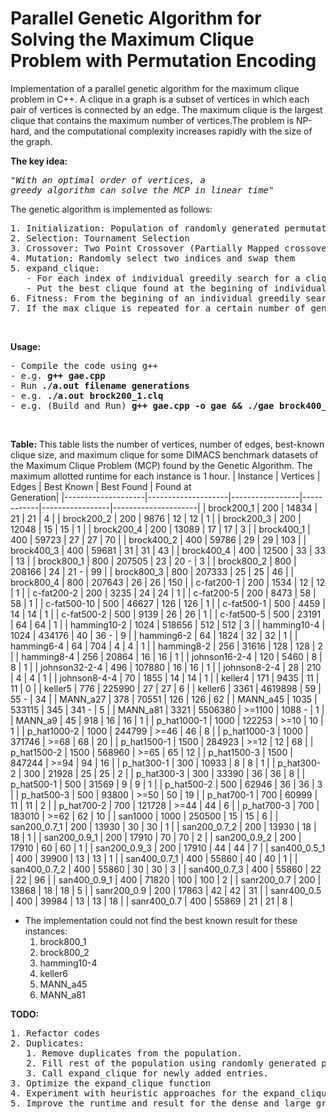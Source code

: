 # Parallel Genetic Algorithm for Solving the Maximum Clique Problem with Permutation Encoding

Implementation of a parallel genetic algorithm for the maximum clique problem in C++. A clique in a graph is a subset of vertices in which each pair of vertices is connected by an edge. The maximum clique is the largest clique that contains the maximum number of vertices.The problem is NP-hard, and the computational complexity increases rapidly with the size of the graph.

<b>The key idea:</b> <pre>_"With an optimal order of vertices, a greedy algorithm can solve the MCP in linear time"_</pre> The genetic algorithm is implemented as follows:
<pre>
1. Initialization: Population of randomly generated permutation of vertices
2. Selection: Tournament Selection
3. Crossover: Two Point Crossover (Partially Mapped crossover)
4. Mutation: Randomly select two indices and swap them
5. expand_clique:
   - For each index of individual greedily search for a clique
   - Put the best clique found at the begining of individual
6. Fitness: From the begining of an individual greedily search for a clique
7. If the max clique is repeated for a certain number of generations, then regenerate the population.
</pre><br>
<b>Usage:</b>
<pre>
- Compile the code using g++
- e.g. <b>g++ gae.cpp</b>
- Run <b>./a.out filename generations</b>
- e.g. <b>./a.out brock200_1.clq</b>
- e.g. (Build and Run) <b>g++ gae.cpp -o gae && ./gae brock400_1.clq</b>
</pre><br>

**Table:** This table lists the number of vertices, number of edges, best-known clique size, and maximum clique for some DIMACS benchmark datasets of the Maximum Clique Problem (MCP) found by the Genetic Algorithm. The maximum allotted runtime for each instance is 1 hour.
| Instance           | Vertices           | Edges           | Best Known | Best Found      | Found at<br> Generation|
|--------------------|--------------------|-----------------|------------|-----------------|---------------------|
| brock200_1         | 200                | 14834           | 21         | 21              | 4                   |
| brock200_2         | 200                | 9876            | 12         | 12              | 1                   |
| brock200_3         | 200                | 12048           | 15         | 15              | 1                   |
| brock200_4         | 200                | 13089           | 17         | 17              | 3                   |
| brock400_1         | 400                | 59723           | 27         | 27              | 70                  |
| brock400_2         | 400                | 59786           | 29         | 29              | 103                 |
| brock400_3         | 400                | 59681           | 31         | 31              | 43                  |
| brock400_4         | 400                | 12500           | 33         | 33              | 13                  |
| brock800_1         | 800                | 207505          | 23         | 20     -        | 3                   |
| brock800_2         | 800                | 208166          | 24         | 21     -        | 99                  |
| brock800_3         | 800                | 207333          | 25         | 25              | 46                  |
| brock800_4         | 800                | 207643          | 26         | 26              | 150                 |
| c-fat200-1         | 200                | 1534            | 12         | 12              | 1                   |
| c-fat200-2         | 200                | 3235            | 24         | 24              | 1                   |
| c-fat200-5         | 200                | 8473            | 58         | 58              | 1                   |
| c-fat500-10        | 500                | 46627           | 126        | 126             | 1                   |
| c-fat500-1         | 500                | 4459            | 14         | 14              | 1                   |
| c-fat500-2         | 500                | 9139            | 26         | 26              | 1                   |
| c-fat500-5         | 500                | 23191           | 64         | 64              | 1                   |
| hamming10-2        | 1024               | 518656          | 512        | 512             | 3                   |
| hamming10-4        | 1024               | 434176          | 40         | 36     -        | 9                   |
| hamming6-2         | 64                 | 1824            | 32         | 32              | 1                   |
| hamming6-4         | 64                 | 704             | 4          | 4               | 1                   |
| hamming8-2         | 256                | 31616           | 128        | 128             | 2                   |
| hamming8-4         | 256                | 20864           | 16         | 16              | 1                   |
| johnson16-2-4      | 120                | 5460            | 8          | 8               | 1                   |
| johnson32-2-4      | 496                | 107880          | 16         | 16              | 1                   |
| johnson8-2-4       | 28                 | 210             | 4          | 4               | 1                   |
| johnson8-4-4       | 70                 | 1855            | 14         | 14              | 1                   |
| keller4            | 171                | 9435            | 11         | 11              | 0                   |
| keller5            | 776                | 225990          | 27         | 27              | 6                   |
| keller6            | 3361               | 4619898         | 59         | 55     -        | 34                  |
| MANN_a27           | 378                | 70551           | 126        | 126             | 62                  |
| MANN_a45           | 1035               | 533115          | 345        | 341    -        | 5                   |
| MANN_a81           | 3321               | 5506380         | >=1100     | 1088   -        | 1                   |
| MANN_a9            | 45                 | 918             | 16         | 16              | 1                   |
| p_hat1000-1        | 1000               | 122253          | >=10       | 10              | 1                   |
| p_hat1000-2        | 1000               | 244799          | >=46       | 46              | 8                   |
| p_hat1000-3        | 1000               | 371746          | >=68       | 68              | 20                  |
| p_hat1500-1        | 1500               | 284923          | >=12       | 12              | 68                  |
| p_hat1500-2        | 1500               | 568960          | >=65       | 65              | 12                  |
| p_hat1500-3        | 1500               | 847244          | >=94       | 94              | 16                  |
| p_hat300-1         | 300                | 10933           | 8          | 8               | 1                   |
| p_hat300-2         | 300                | 21928           | 25         | 25              | 2                   |
| p_hat300-3         | 300                | 33390           | 36         | 36              | 8                   |
| p_hat500-1         | 500                | 31569           | 9          | 9               | 1                   |
| p_hat500-2         | 500                | 62946           | 36         | 36              | 3                   |
| p_hat500-3         | 500                | 93800           | >=50       | 50              | 19                  |
| p_hat700-1         | 700                | 60999           | 11         | 11              | 2                   |
| p_hat700-2         | 700                | 121728          | >=44       | 44              | 6                   |
| p_hat700-3         | 700                | 183010          | >=62       | 62              | 10                  |
| san1000            | 1000               | 250500          | 15         | 15              | 6                   |
| san200_0.7_1       | 200                | 13930           | 30         | 30              | 1                   |
| san200_0.7_2       | 200                | 13930           | 18         | 18              | 1                   |
| san200_0.9_1       | 200                | 17910           | 70         | 70              | 2                   |
| san200_0.9_2       | 200                | 17910           | 60         | 60              | 1                   |
| san200_0.9_3       | 200                | 17910           | 44         | 44              | 7                   |
| san400_0.5_1       | 400                | 39900           | 13         | 13              | 1                   |
| san400_0.7_1       | 400                | 55860           | 40         | 40              | 1                   |
| san400_0.7_2       | 400                | 55860           | 30         | 30              | 3                   |
| san400_0.7_3       | 400                | 55860           | 22         | 22              | 96                  |
| san400_0.9_1       | 400                | 71820           | 100        | 100             | 2                   |
| sanr200_0.7        | 200                | 13868           | 18         | 18              | 5                   |
| sanr200_0.9        | 200                | 17863           | 42         | 42              | 31                  |
| sanr400_0.5        | 400                | 39984           | 13         | 13              | 18                  |
| sanr400_0.7        | 400                | 55869           | 21         | 21              | 8                   |

- The implementation could not find the best known result for these instances:
     1. brock800_1
     2. brock800_2
     3. hamming10-4
     4. keller6
     5. MANN_a45
     6. MANN_a81

<b>TODO:</b>
<pre>
1. Refactor codes
2. Duplicates:
   1. Remove duplicates from the population.
   2. Fill rest of the population using randomly generated permutations
   3. Call expand_clique for newly added entries.
3. Optimize the expand_clique function
4. Experiment with heuristic approaches for the expand_clique function's clique search.
5. Improve the runtime and result for the dense and large graphs.
</pre>
